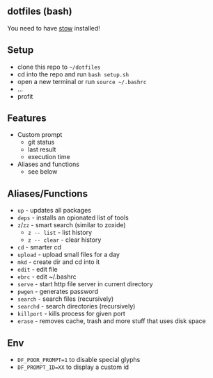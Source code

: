 ## dotfiles (bash)

You need to have [stow](https://www.gnu.org/software/stow/) installed!

## Setup

* clone this repo to `~/dotfiles`
* cd into the repo and run `bash setup.sh`
* open a new terminal or run `source ~/.bashrc`
* ...
* profit

## Features

* Custom prompt
    * git status
    * last result
    * execution time
* Aliases and functions
    * see below

## Aliases/Functions

* `up` - updates all packages
* `deps` - installs an opionated list of tools
* `z`/`zz` - smart search (similar to zoxide)
    * `z -- list` - list history
    * `z -- clear` - clear history
* `cd` - smarter cd
* `upload` - upload small files for a day
* `mkd` - create dir and cd into it
* `edit` - edit file
* `ebrc` - edit ~/.bashrc
* `serve` - start http file server in current directory
* `pwgen` - generates password
* `search` - search files (recursively)
* `searchd` - search directories (recursively)
* `killport` - kills process for given port
* `erase` - removes cache, trash and more stuff that uses disk space

## Env
* `DF_POOR_PROMPT=1` to disable special glyphs
* `DF_PROMPT_ID=XX` to display a custom id
